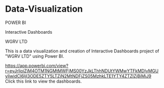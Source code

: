 # Data-Visualization

POWER BI

Interactive Dashboards

WGRV LTD

This is a data visualization and creation of Interactive Dashboards project of "WGRV LTD" using Power BI.

https://app.powerbi.com/view?r=eyJrIjoiZjM4OTM1NGMtMWFjMS00YzJkLThhNDUtYWMwYTFkMDIyMGUyIiwidCI6IjI3ODE5ZTY5LTZjN2MtNDFjZS05MzhkLTE1YTY4ZTZlZjBiMiJ9 Click this link to view the dashboards.
